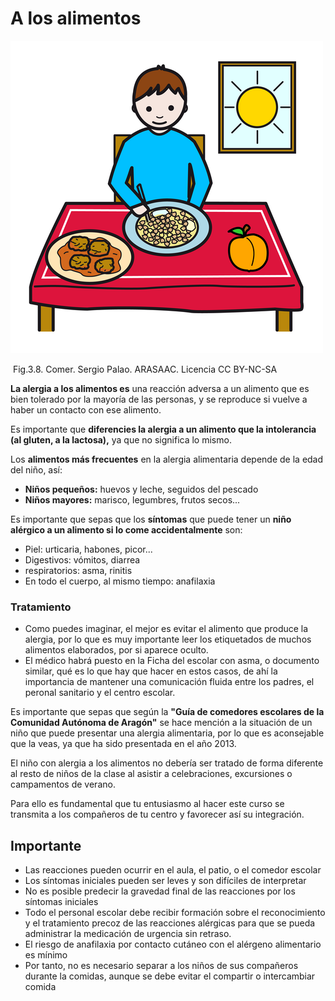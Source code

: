 # A los alimentos


![](img/M3_8.png)


 Fig.3.8. Comer. Sergio Palao. ARASAAC. Licencia CC BY-NC-SA

**La alergia a los alimentos es** una reacción adversa a un alimento que es bien tolerado por la mayoría de las personas, y se reproduce si vuelve a haber un contacto con ese alimento.

Es importante que **diferencies la alergia a un alimento que la intolerancia (al gluten, a la lactosa),** ya que no significa lo mismo.

Los **alimentos más frecuentes** en la alergia alimentaria depende de la edad del niño, así:

*   **Niños pequeños:** huevos y leche, seguidos del pescado
*   **Niños mayores:** marisco, legumbres, frutos secos...

Es importante que sepas que los **síntomas** que puede tener un **niño alérgico a un alimento si lo come accidentalmente** son:

*   Piel: urticaria, habones, picor...
*   Digestivos: vómitos, diarrea
*   respiratorios: asma, rinitis
*   En todo el cuerpo, al mismo tiempo: anafilaxia

### **Tratamiento**

*   Como puedes imaginar, el mejor es evitar el alimento que produce la alergia, por lo que es muy importante leer los etiquetados de muchos alimentos elaborados, por si aparece oculto.
*   El médico habrá puesto en la Ficha del escolar con asma, o documento similar, qué es lo que hay que hacer en estos casos, de ahí la importancia de mantener una comunicación fluida entre los padres, el peronal sanitario y el centro escolar.

Es importante que sepas que según la **"Guía de comedores escolares de la Comunidad Autónoma de Aragón"** se hace mención a la situación de un niño que puede presentar una alergia alimentaria, por lo que es aconsejable que la veas, ya que ha sido presentada en el año 2013.

El niño con alergia a los alimentos no debería ser tratado de forma diferente al resto de niños de la clase al asistir a celebraciones, excursiones o campamentos de verano. 

Para ello es fundamental que tu entusiasmo al hacer este curso se transmita a los compañeros de tu centro y favorecer así su integración.

## Importante

*   Las reacciones pueden ocurrir en el aula, el patio, o el comedor escolar
*   Los síntomas iniciales pueden ser leves y son difíciles de interpretar
*   No es posible predecir la gravedad final de las reacciones por los síntomas iniciales
*   Todo el personal escolar debe recibir formación sobre el reconocimiento y el tratamiento precoz de las reacciones alérgicas para que se pueda administrar la medicación de urgencia sin retraso.
*   El riesgo de anafilaxia por contacto cutáneo con el alérgeno alimentario es mínimo
*   Por tanto, no es necesario separar a los niños de sus compañeros durante la comidas, aunque se debe evitar el compartir o intercambiar comida

